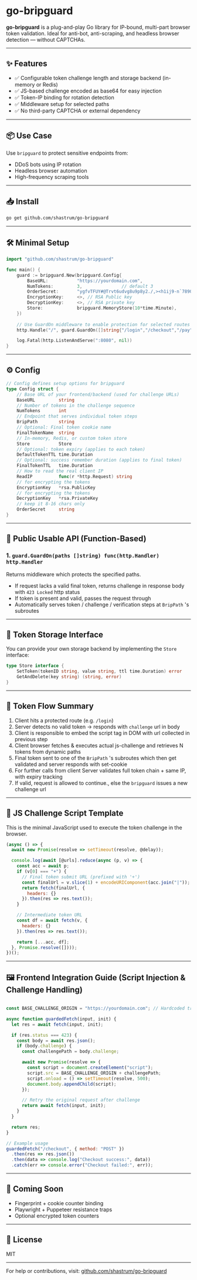 # go-bripguard

**go-bripguard** is a plug-and-play Go library for IP-bound, multi-part browser token validation. Ideal for anti-bot, anti-scraping, and headless browser detection — without CAPTCHAs.

---

## ✨ Features

* ✅ Configurable token challenge length and storage backend (in-memory or Redis)
* ✅ JS-based challenge encoded as base64 for easy injection
* ✅ Token-IP binding for rotation detection
* ✅ Middleware setup for selected paths
* ✅ No third-party CAPTCHA or external dependency

---

## 📦 Use Case

Use `bripguard` to protect sensitive endpoints from:

* DDoS bots using IP rotation
* Headless browser automation
* High-frequency scraping tools

---

## 📥 Install

```bash
go get github.com/shastrum/go-bripguard
```

---

## 🛠️ Minimal Setup

```go
import "github.com/shastrum/go-bripguard"

func main() {
    guard := bripguard.New(bripguard.Config{
        BaseURL:           "https://yourdomain.com",
        NumTokens:         3,               // default 3
        OrderSecret:       "ygfvTFUY#@Trvt6udvg8u9p8y2./,><h1ij9-n`7890",
        EncryptionKey:     <>, // RSA Public key
        DecryptionKey:     <>, // RSA private key
        Store:             bripguard.MemoryStore(10*time.Minute),
    })
    
    // Use GuardOn middleware to enable protection for selected routes
    http.Handle("/", guard.GuardOn([]string{"/login","/checkout","/pay"}))

    log.Fatal(http.ListenAndServe(":8080", nil))
}
```

---

## ⚙️ Config

```go
// Config defines setup options for bripguard
type Config struct {
	// Base URL of your frontend/backend (used for challenge URLs)
	BaseURL         string
	// Number of tokens in the challenge sequence
	NumTokens       int
	// Endpoint that serves individual token steps
	BripPath        string
	// Optional: Final token cookie name
	FinalTokenName  string
	// In-memory, Redis, or custom token store
	Store           Store
	// Optional: token expiry (applies to each token)
	DefaultTokenTTL time.Duration
	// Optional: success remember duration (applies to final token)
	FinalTokenTTL   time.Duration
	// How to read the real client IP
	ReadIP          func(r *http.Request) string
	// for encrypting the tokens
	EncryptionKey   *rsa.PublicKey
	// for encrypting the tokens
	DecryptionKey   *rsa.PrivateKey
	// keep it 8-16 chars only
	OrderSecret     string
}
```

---

## 📘 Public Usable API (Function-Based)

### 1. `guard.GuardOn(paths []string) func(http.Handler) http.Handler`

Returns middleware which protects the specified paths.

* If request lacks a valid final token, returns challenge in response body with `423 Locked` http status
* If token is present and valid, passes the request through
* Automatically serves token / challenge / verification steps at `BripPath` 's subroutes

---

## 🧩 Token Storage Interface

You can provide your own storage backend by implementing the `Store` interface:

```go
type Store interface {
    SetToken(tokenID string, value string, ttl time.Duration) error
    GetAndDelete(key string) (string, error)
}
```

---

## 🧪 Token Flow Summary

1. Client hits a protected route (e.g. `/login`)
2. Server detects no valid token → responds with `challenge` url in body
3. Client is responsible to embed the script tag in DOM with url collected in previous step
3. Client browser fetches & executes actual js-challenge and retrieves N tokens from dynamic paths
4. Final token sent to one of the `BripPath` 's subroutes which then get validated and server responds with set-cookie
5. For further calls from client Server validates full token chain + same IP, with expiry tracking
6. If valid, request is allowed to continue., else the `bripguard` issues a new challenge url

---


## 🧠 JS Challenge Script Template

This is the minimal JavaScript used to execute the token challenge in the browser.

```js
(async () => {
  await new Promise(resolve => setTimeout(resolve, @delay));

  console.log(await [@urls].reduce(async (p, v) => {
    const acc = await p;
    if (v[0] === "+") {
      // Final token submit URL (prefixed with '+')
      const finalUrl = v.slice(1) + encodeURIComponent(acc.join("|"));
      return fetch(finalUrl, {
        headers: {}
      }).then(res => res.text());
    }

    // Intermediate token URL
    const df = await fetch(v, {
      headers: {}
    }).then(res => res.text());

    return [...acc, df];
  }, Promise.resolve([])));
})();

```

---

## 🖼️ Frontend Integration Guide (Script Injection & Challenge Handling)

```js

const BASE_CHALLENGE_ORIGIN = "https://yourdomain.com"; // Hardcoded trusted origin

async function guardedFetch(input, init) {
  let res = await fetch(input, init);

  if (res.status === 423) {
    const body = await res.json();
    if (body.challenge) {
      const challengePath = body.challenge;

      await new Promise(resolve => {
        const script = document.createElement("script");
        script.src = BASE_CHALLENGE_ORIGIN + challengePath;
        script.onload = () => setTimeout(resolve, 500);
        document.body.appendChild(script);
      });

      // Retry the original request after challenge
      return await fetch(input, init);
    }
  }

  return res;
}

// Example usage
guardedFetch("/checkout", { method: "POST" })
  .then(res => res.json())
  .then(data => console.log("Checkout success:", data))
  .catch(err => console.error("Checkout failed:", err));


```

---



## 🚀 Coming Soon

* Fingerprint + cookie counter binding
* Playwright + Puppeteer resistance traps
* Optional encrypted token counters

---

## 📄 License

MIT

---

For help or contributions, visit: [github.com/shastrum/go-bripguard](https://github.com/shastrum/go-bripguard)

